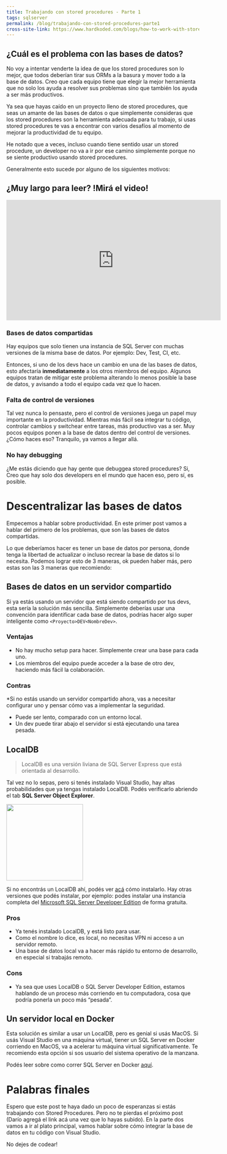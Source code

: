 ```yaml
---
title: Trabajando con stored procedures - Parte 1
tags: sqlserver
permalink: /blog/trabajando-con-stored-procedures-parte1
cross-site-link: https://www.hardkoded.com/blogs/how-to-work-with-stored-procedures-and-not-die-trying
---
```


## ¿Cuál es el problema con las bases de datos?

No voy a intentar venderte la idea de que los stored procedures son lo mejor, que todos deberían tirar sus ORMs a la basura y mover todo a la base de datos. Creo que cada equipo tiene que elegir la mejor herramienta que no solo los ayuda a resolver sus problemas sino que también los ayuda a ser más productivos.

Ya sea que hayas caído en un proyecto lleno de stored procedures, que seas un amante de las bases de datos o que simplemente consideras que los stored procedures son la herramienta adecuada para tu trabajo, si usas stored procedures te vas a encontrar con varios desafíos al momento de mejorar la productividad de tu equipo.

He notado que a veces, incluso cuando tiene sentido usar un stored procedure, un developer no va a ir por ese camino simplemente porque no se siente productivo usando stored procedures.

Generalmente esto sucede por alguno de los siguientes motivos:

## ¿Muy largo para leer? !Mirá el video!

<iframe width="560" height="315" src="https://www.youtube.com/embed/UX8kcg34nGo" frameborder="0" allow="accelerometer; autoplay; encrypted-media; gyroscope; picture-in-picture" allowfullscreen></iframe>

### Bases de datos compartidas
Hay equipos que solo tienen una instancia de SQL Server con muchas versiones de la misma base de datos. Por ejemplo: Dev, Test, CI, etc. 

Entonces, si uno de los devs hace un cambio en una de las bases de datos, esto afectaría **inmediatamente** a los otros miembros del equipo. 
Algunos equipos tratan de mitigar este problema alterando lo menos posible la base de datos, y avisando a todo el equipo cada vez que lo hacen.

### Falta de control de versiones

Tal vez nunca lo pensaste, pero el control de versiones juega un papel muy importante en la productividad. Mientras más fácil sea integrar tu código, controlar cambios y switchear entre tareas, más productivo vas a ser.
Muy pocos equipos ponen a la base de datos dentro del control de versiones. ¿Cómo haces eso? Tranquilo, ya vamos a llegar allá.

### No hay debugging

¿Me estás diciendo que hay gente que debuggea stored procedures? Si, Creo que hay solo dos developers en el mundo que hacen eso, pero sí, es posible.


# Descentralizar las bases de datos

Empecemos a hablar sobre productividad. En este primer post vamos a hablar del primero de los problemas, que son las bases de datos compartidas.

Lo que deberíamos hacer es tener un base de datos por persona, donde tenga la libertad de actualizar o incluso recrear la base de datos si lo necesita. Podemos lograr esto de 3 maneras, ok pueden haber más, pero estas son las 3 maneras que recomiendo:

## Bases de datos en un servidor compartido
Si ya estás usando un servidor que está siendo compartido por tus devs, esta sería la solución más sencilla. Simplemente deberías usar una convención para identificar cada base de datos, podrías hacer algo super inteligente como `<Proyecto>DEV<NombreDev>`.

### Ventajas
* No hay mucho setup para hacer. Simplemente crear una base para cada uno.
* Los miembros del equipo puede acceder a la base de otro dev, haciendo más fácil la colaboración.

### Contras
*Si no estás usando un servidor compartido ahora, vas a necesitar configurar uno y pensar cómo vas a implementar la seguridad. 
* Puede ser lento, comparado con un entorno local.
* Un dev puede tirar abajo el servidor si está ejecutando una tarea pesada.

## LocalDB

>LocalDB es una versión liviana de SQL Server Express que está orientada al desarrollo.

Tal vez no lo sepas, pero si tenés instalado Visual Studio, hay altas probabilidades que ya tengas instalado LocalDB. Podés verificarlo abriendo el tab **SQL Server Object Explorer**.

<img src="https://raw.githubusercontent.com/kblok/kblok.github.io/master/img/working-with-stored-procedures/SQLServerObjectExplorer.png" height="200px">

Si no encontrás un LocalDB ahí, podés ver 
[acá](https://docs.microsoft.com/en-us/sql/database-engine/configure-windows/sql-server-2016-express-localdb) cómo instalarlo. Hay otras versiones que podés instalar, por ejemplo: podes instalar una instancia completa del [Microsoft SQL Server Developer Edition](https://blogs.technet.microsoft.com/dataplatforminsider/2016/03/31/microsoft-sql-server-developer-edition-is-now-free/) de forma gratuita.

### Pros

* Ya tenés instalado LocalDB, y está listo para usar.
* Como el nombre lo dice, es local, no necesitas VPN ni acceso a un servidor remoto.
* Una base de datos local va a hacer más rápido tu entorno de desarrollo, en especial si trabajás remoto.

### Cons

* Ya sea que uses LocalDB o SQL Server Developer Edition, estamos hablando de un proceso más corriendo en tu computadora, cosa que podría ponerla un poco más “pesada”.

## Un servidor local en Docker

Esta solución es similar a usar un LocalDB, pero es genial si usás MacOS. Si usás Visual Studio en una máquina virtual, tiener un SQL Server en Docker corriendo en MacOS, va a acelerar tu máquina virtual significativamente. Te recomiendo esta opción si sos usuario del sistema operativo de la manzana.

Podés leer sobre como correr SQL Server en Docker [aquí](https://docs.microsoft.com/en-us/sql/linux/quickstart-install-connect-docker).

# Palabras finales

Espero que este post te haya dado un poco de esperanzas si estás trabajando con Stored Procedures. Pero no te pierdas el próximo post (Darío agregá el link acá una vez que lo hayas subido). En la parte dos vamos a ir al plato principal, vamos hablar sobre cómo integrar la base de datos en tu código con Visual Studio.

No dejes de codear!

